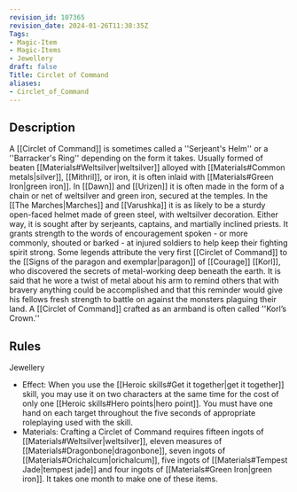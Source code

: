 ```yaml
---
revision_id: 107365
revision_date: 2024-01-26T11:38:35Z
Tags:
- Magic-Item
- Magic-Items
- Jewellery
draft: false
Title: Circlet of Command
aliases:
- Circlet_of_Command
---
```

## Description
A [[Circlet of Command]] is sometimes called a ''Serjeant's Helm'' or a ''Barracker's Ring'' depending on the form it takes. Usually formed of beaten [[Materials#Weltsilver|weltsilver]] alloyed with  [[Materials#Common metals|silver]], [[Mithril]], or iron, it is often inlaid with [[Materials#Green Iron|green iron]]. In [[Dawn]] and [[Urizen]] it is often made in the form of a chain or net of weltsilver and green iron, secured at the temples. In the [[The Marches|Marches]] and [[Varushka]] it is as likely to be a sturdy open-faced helmet made of green steel, with weltsilver decoration. Either way, it is sought after by serjeants, captains, and martially inclined priests. It grants strength to the words of encouragement spoken - or more commonly, shouted or barked - at injured soldiers to help keep their fighting spirit strong.
Some legends attribute the very first [[Circlet of Command]] to the [[Signs of the paragon and exemplar|paragon]] of [[Courage]] [[Korl]], who discovered the secrets of metal-working deep beneath the earth. It is said that he wore a twist of metal about his arm to remind others that with bravery anything could be accomplished and that this reminder would give his fellows fresh strength to battle on against the monsters plaguing their land. A [[Circlet of Command]] crafted as an armband is often called ''Korl’s Crown.''
## Rules
Jewellery
* Effect: When you use the [[Heroic skills#Get it together|get it together]] skill, you may use it on two characters at the same time for the cost of only one [[Heroic skills#Hero points|hero point]]. You must have one hand on each target throughout the five seconds of appropriate roleplaying used with the skill.
* Materials: Crafting a Circlet of Command requires fifteen ingots of [[Materials#Weltsilver|weltsilver]], eleven measures of [[Materials#Dragonbone|dragonbone]], seven ingots of [[Materials#Orichalcum|orichalcum]], five ingots of [[Materials#Tempest Jade|tempest jade]] and four ingots of [[Materials#Green Iron|green iron]]. It takes one month to make one of these items.
